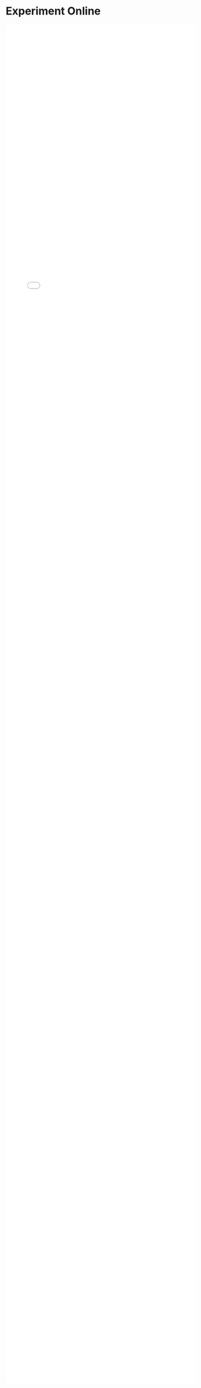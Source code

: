 # Experiment Online

<iframe src="/static/playground.html" style="width: 100%; min-height: 600px; height: 90vh; border: none; border-radius: 10px;"></iframe>